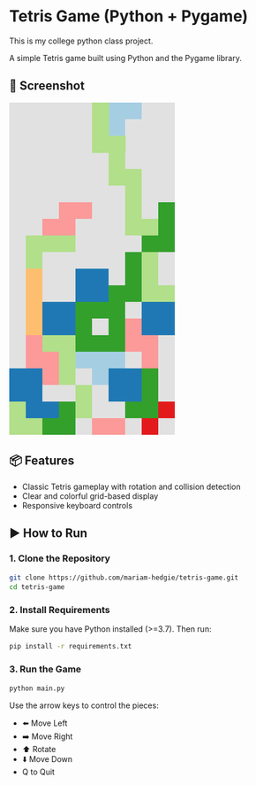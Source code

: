 # Tetris Game (Python + Pygame)

This is my college python class project.

A simple Tetris game built using Python and the Pygame library.

## 📸 Screenshot

![Tetris Game Screenshot](assets/screenshot.png)

## 📦 Features
- Classic Tetris gameplay with rotation and collision detection
- Clear and colorful grid-based display
- Responsive keyboard controls

## ▶️ How to Run

### 1. Clone the Repository

```bash
git clone https://github.com/mariam-hedgie/tetris-game.git
cd tetris-game
```

### 2. Install Requirements

Make sure you have Python installed (>=3.7). Then run:

```bash
pip install -r requirements.txt
```

### 3. Run the Game

```bash
python main.py
```

Use the arrow keys to control the pieces:
- ⬅️ Move Left
- ➡️ Move Right
- ⬆️ Rotate
- ⬇️ Move Down
- Q to Quit

